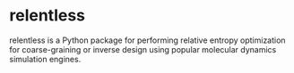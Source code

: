 # relentless

relentless is a Python package for performing relative entropy optimization
for coarse-graining or inverse design using popular molecular dynamics
simulation engines.
